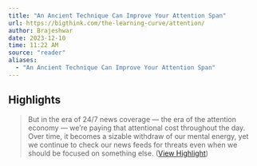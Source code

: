 ```yaml
---
title: "An Ancient Technique Can Improve Your Attention Span"
url: https://bigthink.com/the-learning-curve/attention/
author: Brajeshwar
date: 2023-12-10
time: 11:22 AM
source: "reader"
aliases:
  - "An Ancient Technique Can Improve Your Attention Span"
---
```

## Highlights
> But in the era of 24/7 news coverage — the era of the attention economy — we’re paying that attentional cost throughout the day. Over time, it becomes a sizable withdraw of our mental energy, yet we continue to check our news feeds for threats even when we should be focused on something else. ([View Highlight](https://read.readwise.io/read/01h9p0xtftw740p8wz2n1gntc7))


